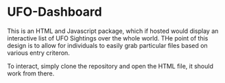 # UFO-Dashboard
This is an HTML and Javascript package, which if hosted would display an interactive list of UFO 
Sightings over the whole world. THe point of this design is to allow for individuals to easily grab particular files based on 
various entry criteron.

To interact, simply clone the repository and open the HTML file, it should work from there.

